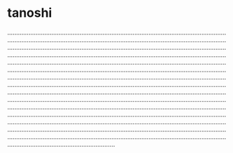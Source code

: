 # tanoshi

.................................................................................................................................................................................................................................................................................................................................................................................................................................................................................................................................................................................................................................................................................................................................................................................................................................................................................................................................................................................................................................................................................................................................................................................................................................................................................................................................................................................................................................................................................................................................................................................................................................................................................................................................................................................................................................................................................................................................................................................................